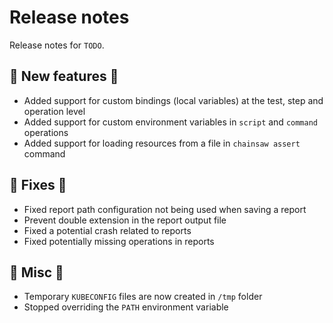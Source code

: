 # Release notes

Release notes for `TODO`.

<!--
## ‼️ Breaking changes ‼️

## ✨ UI changes ✨

## ⭐ Examples ⭐

## ⛵ Tutorials ⛵

## 📚 Docs 📚
-->

## 💫 New features 💫

- Added support for custom bindings (local variables) at the test, step and operation level
- Added support for custom environment variables in `script` and `command` operations
- Added support for loading resources from a file in `chainsaw assert` command

## 🔧 Fixes 🔧

- Fixed report path configuration not being used when saving a report
- Prevent double extension in the report output file
- Fixed a potential crash related to reports
- Fixed potentially missing operations in reports

## 🎸 Misc 🎸

- Temporary `KUBECONFIG` files are now created in `/tmp` folder
- Stopped overriding the `PATH` environment variable

